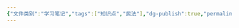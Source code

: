 ```yaml
---
{"文件类别":"学习笔记","tags":["知识点","民法"],"dg-publish":true,"permalink":"/学习笔记studyup/民法总论/容忍义务/","dgPassFrontmatter":true,"created":"2024-10-24T22:52:16.793+08:00","updated":"2024-10-24T22:52:17.310+08:00"}
---
```


